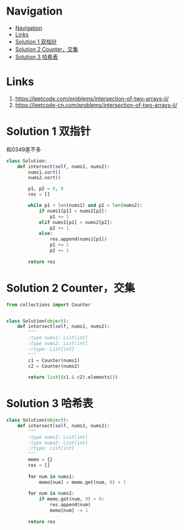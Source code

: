 # Navigation
- [Navigation](#navigation)
- [Links](#links)
- [Solution 1 双指针](#solution-1-双指针)
- [Solution 2 Counter，交集](#solution-2-counter交集)
- [Solution 3 哈希表](#solution-3-哈希表)

# Links
1. https://leetcode.com/problems/intersection-of-two-arrays-ii/
2. https://leetcode-cn.com/problems/intersection-of-two-arrays-ii/


# Solution 1 双指针
和0349差不多
```python
class Solution:
    def intersect(self, nums1, nums2):
        nums1.sort()
        nums2.sort()

        p1, p2 = 0, 0
        res = []

        while p1 < len(nums1) and p2 < len(nums2):
            if nums1[p1] < nums2[p2]:
                p1 += 1
            elif nums1[p1] > nums2[p2]:
                p2 += 1
            else:
                res.append(nums1[p1])
                p1 += 1
                p2 += 1
        
        return res
```

# Solution 2 Counter，交集
```python
from collections import Counter


class Solution(object):
    def intersect(self, nums1, nums2):
        """
        :type nums1: List[int]
        :type nums2: List[int]
        :rtype: List[int]
        """
        c1 = Counter(nums1)
        c2 = Counter(nums2)
        
        return list((c1 & c2).elements())
```

# Solution 3 哈希表
```python
class Solution(object):
    def intersect(self, nums1, nums2):
        """
        :type nums1: List[int]
        :type nums2: List[int]
        :rtype: List[int]
        """
        memo = {}
        res = []
        
        for num in nums1:
            memo[num] = memo.get(num, 0) + 1
            
        for num in nums2:
            if memo.get(num, 0) > 0:
                res.append(num)
                memo[num] -= 1
                
        return res
```